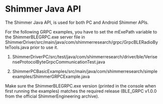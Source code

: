 # Shimmer Java API

The Shimmer Java API, is used for both PC and Android Shimmer APIs.

For the following GRPC examples, you have to set the mExePath variable to the
ShimmerBLEGRPC.exe server file in
ShimmerDriver/src/main/java/com/shimmerresearch/grpc/GrpcBLERadioByteTools.java
prior to use it.

1. ShimmerDriverPC/src/test/java/com/shimmerresearch/driver/ble/VerisenseProtocolByteGrpcCommunicationTest.java

2. ShimmerPCBasicExamples/src/main/java/com/shimmerresearch/simpleexamples/ShimmerGRPCExample.java

Make sure the ShimmerBLEGRPC.exe version (printed in the console when first
running the examples) matches the required release (BLE_GRPC v1.0.0 from the
official ShimmerEngineering archive).
